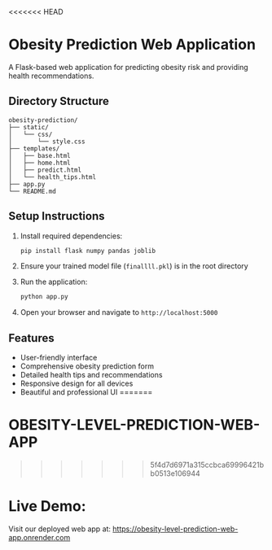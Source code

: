 <<<<<<< HEAD
# Obesity Prediction Web Application

A Flask-based web application for predicting obesity risk and providing health recommendations.

## Directory Structure
```
obesity-prediction/
├── static/
│   └── css/
│       └── style.css
├── templates/
│   ├── base.html
│   ├── home.html
│   ├── predict.html
│   └── health_tips.html
├── app.py
└── README.md
```

## Setup Instructions

1. Install required dependencies:
   ```bash
   pip install flask numpy pandas joblib
   ```

2. Ensure your trained model file (`finallll.pkl`) is in the root directory

3. Run the application:
   ```bash
   python app.py
   ```

4. Open your browser and navigate to `http://localhost:5000`

## Features

- User-friendly interface
- Comprehensive obesity prediction form
- Detailed health tips and recommendations
- Responsive design for all devices
- Beautiful and professional UI
=======
# OBESITY-LEVEL-PREDICTION-WEB-APP
>>>>>>> 5f4d7d6971a315ccbca69996421bb0513e106944

# Live Demo:

Visit our deployed web app at:  https://obesity-level-prediction-web-app.onrender.com



